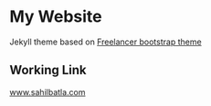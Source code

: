 My Website  
=========================

Jekyll theme based on [Freelancer bootstrap theme ](http://startbootstrap.com/template-overviews/freelancer/)

## Working Link

www.sahilbatla.com